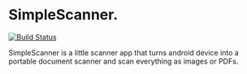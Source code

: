 # SimpleScanner.

[![Build Status](https://travis-ci.org/LightingStorm/SimpleScanner.png?branch=master)](https://travis-ci.org/LightingStorm/SimpleScanner)

SimpleScanner is a little scanner app that turns android device into a portable document scanner and scan everything as images or PDFs.